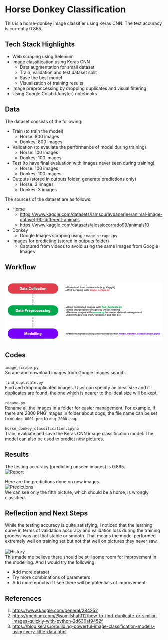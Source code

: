 # Horse Donkey Classification

This is a horse-donkey image classifier using Keras CNN. The test accuracy is currently 0.865.


## Tech Stack Highlights
* Web scraping using Selenium
* Image classification using Keras CNN
  * Data augmentation for small dataset
  * Train, validation and test dataset split
  * Save the best model
  * Visualization of training results
* Image preproccessing by dropping duplicates and visual filtering
* Using Google Colab (Jupyter) notebooks

## Data
The dataset consists of the following:
* Train (to train the model)
  * Horse: 800 images
  * Donkey: 800 images
* Validation (to evaulate the performance of model during training)
  * Horse: 100 images
  * Donkey: 100 images
* Test (to have final evaluation with images never seen during training)
  * Horse: 100 images
  * Donkey: 100 images
* Outputs (stored in outputs folder, generate predictions only)
  * Horse: 3 images
  * Donkey: 3 images

The sources of the dataset are as follows:
* Horse
  * https://www.kaggle.com/datasets/iamsouravbanerjee/animal-image-dataset-90-different-animals
  * https://www.kaggle.com/datasets/alessiocorrado99/animals10
* Donkey
  * Google Images scraping using ```image_scrape.py```
* Images for predicting (stored in outputs folder)
  * Captured from videos to avoid using the same images from Google Images

## Workflow
<br>![Workflow](my_images/flow.png)<br>

## Codes
```image_scrape.py```<br>
Scrape and download images from Google Images search.

```find_duplicate.py```<br>
Find and drop duplicated images. User can specify an ideal size and if duplicates are found, the one which is nearer to the ideal size will be kept.

```rename.py```<br>
Rename all the images in a folder for easier management. For example, if there are 2000 PNG images in folder about dogs, the file name can be set from ```dog_0001.png``` to ```dog_2000.png```.

```horse_donkey_classification.ipynb```<br>
Train, evaluate and save the Keras CNN image classification model. The model can also be used to predict new pictures.

## Results
The testing accuracy (predicting unseen images) is 0.865.
<br>![Report](my_images/report.png)<br>

Here are the predictions done on new images.
<br>![Predictions](my_images/predictions.png)<br>
We can see only the fifth picture, which should be a horse, is wrongly classified.

## Reflection and Next Steps
While the testing accuracy is quite satisfying, I noticed that the learning curve in terms of validation accuracy and validation loss during the training process was not that stable or smooth. That means the model performed extremely well on training set but not that well on pictures they never saw.  
<br>![History](my_images/history.png)<br>
This made me believe there should be still some room for improvement in the modelling. And I would try the following:
* Add more dataset
* Try more combinations of parameters
* Add more epochs if I see there will be potentials of improvement

## References
1. https://www.kaggle.com/general/284252
2. https://medium.com/@somilshah112/how-to-find-duplicate-or-similar-images-quickly-with-python-2d636af9452f
3. https://blog.keras.io/building-powerful-image-classification-models-using-very-little-data.html